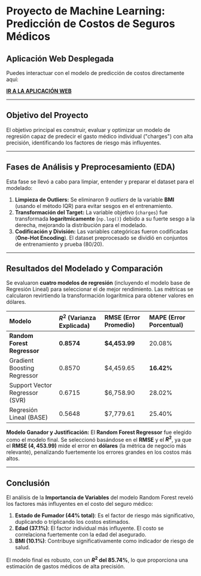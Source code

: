 # Proyecto de Machine Learning: Predicción de Costos de Seguros Médicos

## Aplicación Web Desplegada
Puedes interactuar con el modelo de predicción de costos directamente aquí:

[**IR A LA APLICACIÓN WEB**](https://xoqkybvbyltjtsfpr3qqyf.streamlit.app/)

---

## Objetivo del Proyecto
El objetivo principal es construir, evaluar y optimizar un modelo de regresión capaz de predecir el gasto médico individual ("charges") con alta precisión, identificando los factores de riesgo más influyentes.

---

##  Fases de Análisis y Preprocesamiento (EDA)

Esta fase se llevó a cabo para limpiar, entender y preparar el dataset para el modelado:

1.  **Limpieza de Outliers:** Se eliminaron 9 *outliers* de la variable **BMI** (usando el método IQR) para evitar sesgos en el entrenamiento.
2.  **Transformación del Target:** La variable objetivo (`charges`) fue transformada **logarítmicamente** (`np.log()`) debido a su fuerte sesgo a la derecha, mejorando la distribución para el modelado.
3.  **Codificación y División:** Las variables categóricas fueron codificadas (**One-Hot Encoding**). El dataset preprocesado se dividió en conjuntos de entrenamiento y prueba (80/20).

---

## Resultados del Modelado y Comparación

Se evaluaron **cuatro modelos de regresión** (incluyendo el modelo base de Regresión Lineal) para seleccionar el de mejor rendimiento. Las métricas se calcularon revirtiendo la transformación logarítmica para obtener valores en dólares.

| Modelo | $R^2$ (Varianza Explicada) | RMSE (Error Promedio) | MAPE (Error Porcentual) |
| :--- | :--- | :--- | :--- |
| **Random Forest Regressor** | **0.8574** | **$4,453.99** | 20.08% |
| Gradient Boosting Regressor | 0.8570 | $4,459.65 | **16.42%** |
| Support Vector Regressor (SVR) | 0.6715 | $6,758.90 | 28.02% |
| Regresión Lineal (BASE) | 0.5648 | $7,779.61 | 25.40% |

**Modelo Ganador y Justificación:**
El **Random Forest Regressor** fue elegido como el modelo final. Se seleccionó basándose en el **RMSE** y el **$R^2$**, ya que el **RMSE ($4,453.99)$** mide el error en **dólares** (la métrica de negocio más relevante), penalizando fuertemente los errores grandes en los costos más altos.

---

## Conclusión

El análisis de la **Importancia de Variables** del modelo Random Forest reveló los factores más influyentes en el costo del seguro médico:

1.  **Estado de Fumador (44% total)**: Es el factor de riesgo más significativo, duplicando o triplicando los costos estimados.
2.  **Edad (37.1%)**: El factor individual más influyente. El costo se correlaciona fuertemente con la edad del asegurado.
3.  **BMI (10.1%)**: Contribuye significativamente como indicador de riesgo de salud.

El modelo final es robusto, con un **$R^2$ del 85.74%**, lo que proporciona una estimación de gastos médicos de alta precisión.

